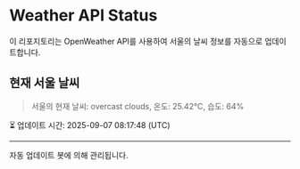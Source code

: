 
# Weather API Status

이 리포지토리는 OpenWeather API를 사용하여 서울의 날씨 정보를 자동으로 업데이트합니다.

## 현재 서울 날씨
> 서울의 현재 날씨: overcast clouds, 온도: 25.42°C, 습도: 64%

⏳ 업데이트 시간: 2025-09-07 08:17:48 (UTC)

---
자동 업데이트 봇에 의해 관리됩니다.
